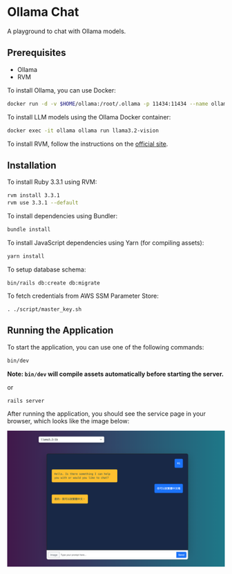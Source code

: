 # Ollama Chat
A playground to chat with Ollama models.

## Prerequisites

- Ollama
- RVM

To install Ollama, you can use Docker:

```sh
docker run -d -v $HOME/ollama:/root/.ollama -p 11434:11434 --name ollama ollama/ollama
```

To install LLM models using the Ollama Docker container:

```sh
docker exec -it ollama ollama run llama3.2-vision
```

To install RVM, follow the instructions on the [official site](https://rvm.io/).

## Installation

To install Ruby 3.3.1 using RVM:

```sh
rvm install 3.3.1
rvm use 3.3.1 --default
```

To install dependencies using Bundler:

```sh
bundle install
```

To install JavaScript dependencies using Yarn (for compiling assets):

```sh
yarn install
```

To setup database schema:

```
bin/rails db:create db:migrate
```

To fetch credentials from AWS SSM Parameter Store:

```
. ./script/master_key.sh
```

## Running the Application

To start the application, you can use one of the following commands:

```sh
bin/dev
```
**Note: `bin/dev` will compile assets automatically before starting the server.**

or

```sh
rails server
```

After running the application, you should see the service page in your browser, which looks like the image below:

![Service Page](doc/images/screenshot.png)
